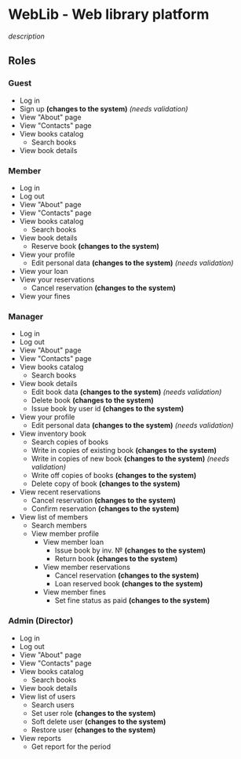 # WebLib - Web library platform

*description*

## Roles

### Guest
- Log in
- Sign up **(changes to the system)** *(needs validation)*
- View "About" page
- View "Contacts" page
- View books catalog
    - Search books
- View book details

### Member
- Log in
- Log out
- View "About" page
- View "Contacts" page
- View books catalog
    - Search books
- View book details
    - Reserve book **(changes to the system)**
- View your profile
    - Edit personal data **(changes to the system)** *(needs validation)*
- View your loan
- View your reservations
    - Cancel reservation **(changes to the system)**
- View your fines

### Manager
- Log in
- Log out
- View "About" page
- View "Contacts" page
- View books catalog
    - Search books
- View book details
    - Edit book data **(changes to the system)** *(needs validation)*
    - Delete book **(changes to the system)**
    - Issue book by user id **(changes to the system)**
- View your profile
    - Edit personal data **(changes to the system)** *(needs validation)*
- View inventory book
    - Search copies of books
    - Write in copies of existing book **(changes to the system)**
    - Write in copies of new book **(changes to the system)** *(needs validation)*
    - Write off copies of books **(changes to the system)**
    - Delete copy of book **(changes to the system)**
- View recent reservations
    - Cancel reservation **(changes to the system)**
    - Confirm reservation **(changes to the system)**
- View list of members
    - Search members
    - View member profile
        - View member loan
            - Issue book by inv. № **(changes to the system)**
            - Return book **(changes to the system)**
        - View member reservations
            - Cancel reservation **(changes to the system)**
            - Loan reserved book **(changes to the system)**
        - View member fines
            - Set fine status as paid **(changes to the system)**

### Admin (Director)
- Log in
- Log out
- View "About" page
- View "Contacts" page
- View books catalog
    - Search books
- View book details
- View list of users
    - Search users
    - Set user role **(changes to the system)**
    - Soft delete user **(changes to the system)**
    - Restore user **(changes to the system)**
- View reports
    - Get report for the period